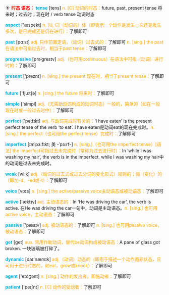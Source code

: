 ☀ <font color="red">**时态 语态：**</font>
<font color="sky blue">**tense**</font> [tens] 
<font color="orange">n. [C] 动词的时态：</font>future, past, present tense 将来时；过去时；现在时 / verb tense 动词时态

<font color="sky blue">**aspect**</font> ['æspekt] 
<font color="orange">n. [U, C]（动词的）体（即表示一个动作是发生一次还是发生多次，是已完成还是仍在进行）：</font>了解即可

<font color="sky blue">**past**</font> [pɑːst] 
<font color="orange">adj. 只作前置定语，（动词）过去式的：</font>了解即可 <font color="orange">n. [sing.] the past 在语法中可指过去时，相当于past tense：</font>了解即可
           
<font color="sky blue">**progressive**</font> [prəˈgresɪv]
<font color="orange">adj.（也可用continuous）在语法中可指（动词）进行时的：</font>了解即可

<font color="sky blue">**present**</font> ['preznt] 
<font color="orange">n. [sing.] the present 现在时，相当于present tense：</font>了解即可  

<font color="sky blue">**future**</font> ['fju:tʃə] 
<font color="orange">n. [sing.] the future 将来时：</font>了解即可

<font color="sky blue">**simple**</font> ['simpl] 
<font color="orange">adj.（无需助动词构成的动词时态）一般的，简单的（如在一般现在时或一般过去时中）：</font>了解即可

<font color="sky blue">**perfect**</font> ['pə:fɪkt] 
<font color="orange">adj. 与动词完成时有关的：</font>‘I have eaten’ is the present perfect tense of the verb ‘to eat’. I have eaten是动词eat的现在完成时。<font color="orange">n. [sing.] the perfect（也可用the perfect tense）完成时：</font>了解即可
           
<font color="sky blue">**imperfect**</font> [ɪmˈpɜ:fɪkt; 美 -ˈpɜ:rf-]
<font color="orange">n. [sing.]（也可用the imperfect tense）[语法] the imperfect可指过去未完成时（常称为过去进行时）：</font>In ‘while I was washing my hair’, the verb is in the imperfect. while I was washing my hair中的动词是过去未完成时。

<font color="sky blue">**weak**</font> [wi:k] 
<font color="orange">adj.（动词的过去式或过去分词的变化形式）规则的；弱（变化）的（即加-d、-ed或-t）：</font>了解即可

<font color="sky blue">**voice**</font> [vɒɪs] 
<font color="orange">n. [sing.] the active/passive voice主动语态或被动语态：</font>了解即可

<font color="sky blue">**active**</font> ['æktɪv] 
<font color="orange">adj. 主动语态的：</font>In ‘He was driving the car’, the verb is active. 在He was driving the car一句中，动词是主动语态。<font color="orange">n. [sing.] 也可用active voice，主动语态：</font>了解即可

<font color="sky blue">**passive**</font> ['pæsɪv] 
<font color="orange">adj. 被动语态的：</font>了解即可 <font color="orange">n. [sing.] 也可用passive voice，被动语态：</font>了解即可

<font color="sky blue">**get**</font> [ɡet] 
<font color="orange">aux. 常用作助动词，替代be动词构成被动语态：</font>A pane of glass got broken. 一块玻璃被打碎了。

<font color="sky blue">**dynamic**</font> [daɪ'næmɪk] 
<font color="orange">adj.（动词）动态的（即用于描述一个动作而非状态，且可用于进行时态的，如eat，grow或knock）：</font>了解即可

<font color="sky blue">**agent**</font> ['eɪdӡənt] 
<font color="orange">n. [sing.] 动作的发出者，即施动者：</font>了解即可

<font color="sky blue">**patient**</font> ['peɪʃnt] 
<font color="orange">n. [C] 动作的受动者：</font>了解即可
